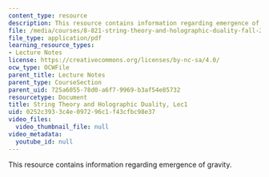 ```yaml
---
content_type: resource
description: This resource contains information regarding emergence of gravity.
file: /media/courses/8-821-string-theory-and-holographic-duality-fall-2014/0252c3933c4e097296c1f43cfbc98e37_MIT8_821S15_Lec1.pdf
file_type: application/pdf
learning_resource_types:
- Lecture Notes
license: https://creativecommons.org/licenses/by-nc-sa/4.0/
ocw_type: OCWFile
parent_title: Lecture Notes
parent_type: CourseSection
parent_uid: 725a6055-78d0-a6f7-9969-b3af54e85732
resourcetype: Document
title: String Theory and Holographic Duality, Lec1
uid: 0252c393-3c4e-0972-96c1-f43cfbc98e37
video_files:
  video_thumbnail_file: null
video_metadata:
  youtube_id: null
---
```

This resource contains information regarding emergence of gravity.